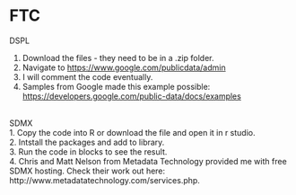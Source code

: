 # FTC
DSPL<br>
1. Download the files - they need to be in a .zip folder.<br>
2. Navigate to https://www.google.com/publicdata/admin<br>
3. I will comment the code eventually.<br>
4. Samples from Google made this example possible: https://developers.google.com/public-data/docs/examples<br>
<P>
<br>
SDMX<br>
1. Copy the code into R or download the file and open it in r studio.<br>
2. Intstall the packages and add to library.<br>
3. Run the code in blocks to see the result.<br>
4. Chris and Matt Nelson from Metadata Technology provided me with free SDMX hosting. Check their work out here: http://www.metadatatechnology.com/services.php.
